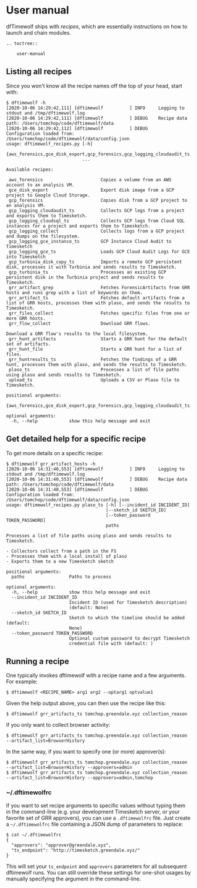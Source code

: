 # User manual

dfTimewolf ships with _recipes_, which are essentially instructions on how to
launch and chain modules.

```eval_rst
.. toctree::

    user-manual
```

## Listing all recipes

Since you won't know all the recipe names off the top of your head, start with:

```code
$ dftimewolf -h
[2020-10-06 14:29:42,111] [dftimewolf          ] INFO     Logging to stdout and /tmp/dftimewolf.log
[2020-10-06 14:29:42,111] [dftimewolf          ] DEBUG    Recipe data path: /Users/tomchop/code/dftimewolf/data
[2020-10-06 14:29:42,112] [dftimewolf          ] DEBUG    Configuration loaded from: /Users/tomchop/code/dftimewolf/data/config.json
usage: dftimewolf_recipes.py [-h]
                             {aws_forensics,gce_disk_export,gcp_forensics,gcp_logging_cloudaudit_ts,gcp_logging_cloudsql_ts,gcp_logging_collect,gcp_logging_gce_instance_ts,gcp_logging_gce_ts,gcp_turbinia_disk_copy_ts,gcp_turbinia_ts,grr_artifact_grep,grr_artifact_ts,grr_files_collect,grr_flow_collect,grr_hunt_artifacts,grr_hunt_file,grr_huntresults_ts,plaso_ts,upload_ts}
                             ...

Available recipes:

 aws_forensics                      Copies a volume from an AWS account to an analysis VM.
 gce_disk_export                    Export disk image from a GCP project to Google Cloud Storage.
 gcp_forensics                      Copies disk from a GCP project to an analysis VM.
 gcp_logging_cloudaudit_ts          Collects GCP logs from a project and exports them to Timesketch.
 gcp_logging_cloudsql_ts            Collects GCP logs from Cloud SQL instances for a project and exports them to Timesketch.
 gcp_logging_collect                Collects logs from a GCP project and dumps on the filesystem.
 gcp_logging_gce_instance_ts        GCP Instance Cloud Audit to Timesketch
 gcp_logging_gce_ts                 Loads GCP Cloud Audit Logs for GCE into Timesketch
 gcp_turbinia_disk_copy_ts          Imports a remote GCP persistent disk, processes it with Turbinia and sends results to Timesketch.
 gcp_turbinia_ts                    Processes an existing GCP persistent disk in the Turbinia project and sends results to Timesketch.
 grr_artifact_grep                  Fetches ForensicArtifacts from GRR hosts and runs grep with a list of keywords on them.
 grr_artifact_ts                    Fetches default artifacts from a list of GRR hosts, processes them with plaso, and sends the results to Timesketch.
 grr_files_collect                  Fetches specific files from one or more GRR hosts.
 grr_flow_collect                   Download GRR flows.

Download a GRR flow's results to the local filesystem.
 grr_hunt_artifacts                 Starts a GRR hunt for the default set of artifacts.
 grr_hunt_file                      Starts a GRR hunt for a list of files.
 grr_huntresults_ts                 Fetches the findings of a GRR hunt, processes them with plaso, and sends the results to Timesketch.
 plaso_ts                           Processes a list of file paths using plaso and sends results to Timesketch.
 upload_ts                          Uploads a CSV or Plaso file to Timesketch.

positional arguments:
  {aws_forensics,gce_disk_export,gcp_forensics,gcp_logging_cloudaudit_ts,gcp_logging_cloudsql_ts,gcp_logging_collect,gcp_logging_gce_instance_ts,gcp_logging_gce_ts,gcp_turbinia_disk_copy_ts,gcp_turbinia_ts,grr_artifact_grep,grr_artifact_ts,grr_files_collect,grr_flow_collect,grr_hunt_artifacts,grr_hunt_file,grr_huntresults_ts,plaso_ts,upload_ts}

optional arguments:
  -h, --help            show this help message and exit
```

## Get detailed help for a specific recipe

To get more details on a specific recipe:

```code
$ dftimewolf grr_artifact_hosts -h
[2020-10-06 14:31:40,553] [dftimewolf          ] INFO     Logging to stdout and /tmp/dftimewolf.log
[2020-10-06 14:31:40,553] [dftimewolf          ] DEBUG    Recipe data path: /Users/tomchop/code/dftimewolf/data
[2020-10-06 14:31:40,553] [dftimewolf          ] DEBUG    Configuration loaded from: /Users/tomchop/code/dftimewolf/data/config.json
usage: dftimewolf_recipes.py plaso_ts [-h] [--incident_id INCIDENT_ID]
                                      [--sketch_id SKETCH_ID]
                                      [--token_password TOKEN_PASSWORD]
                                      paths

Processes a list of file paths using plaso and sends results to Timesketch.

- Collectors collect from a path in the FS
- Processes them with a local install of plaso
- Exports them to a new Timesketch sketch

positional arguments:
  paths                 Paths to process

optional arguments:
  -h, --help            show this help message and exit
  --incident_id INCIDENT_ID
                        Incident ID (used for Timesketch description)
                        (default: None)
  --sketch_id SKETCH_ID
                        Sketch to which the timeline should be added (default:
                        None)
  --token_password TOKEN_PASSWORD
                        Optional custom password to decrypt Timesketch
                        credential file with (default: )
```

## Running a recipe

One typically invokes dftimewolf with a recipe name and a few arguments. For
example:

    $ dftimewolf <RECIPE_NAME> arg1 arg2 --optarg1 optvalue1

Given the help output above, you can then use the recipe like this:

    $ dftimewolf grr_artifacts_ts tomchop.greendale.xyz collection_reason

If you only want to collect browser activity:

    $ dftimewolf grr_artifacts_ts tomchop.greendale.xyz collection_reason --artifact_list=BrowserHistory

In the same way, if you want to specify one (or more) approver(s):

    $ dftimewolf grr_artifacts_ts tomchop.greendale.xyz collection_reason --artifact_list=BrowserHistory --approvers=admin
    $ dftimewolf grr_artifacts_ts tomchop.greendale.xyz collection_reason --artifact_list=BrowserHistory --approvers=admin,tomchop

### ~/.dftimewolfrc

If you want to set recipe arguments to specific values without typing them in
the command-line (e.g. your development Timesketch server, or your favorite set
of GRR approvers), you can use a `.dftimewolfrc` file. Just create a
`~/.dftimewolfrc` file containing a JSON dump of parameters to replace:

    $ cat ~/.dftimewolfrc
    {
      "approvers": "approver@greendale.xyz",
      "ts_endpoint": "http://timesketch.greendale.xyz/"
    }

This will set your `ts_endpoint` and `approvers` parameters for all subsequent
dftimewolf runs. You can still override these settings for one-shot usages by
manually specifying the argument in the command-line.
